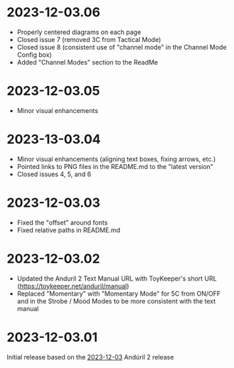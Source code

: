 # 2023-12-03.06
- Properly centered diagrams on each page
- Closed issue 7 (removed 3C from Tactical Mode)
- Closed issue 8 (consistent use of "channel mode" in the Channel Mode Config box)
- Added "Channel Modes" section to the ReadMe

# 2023-12-03.05
- Minor visual enhancements

# 2023-13-03.04
- Minor visual enhancements (aligning text boxes, fixing arrows, etc.)
- Pointed links to PNG files in the README.md to the "latest version"
- Closed issues 4, 5, and 6

# 2023-12-03.03
- Fixed the "offset" around fonts
- Fixed relative paths in README.md

# 2023-12-03.02
- Updated the Anduril 2 Text Manual URL with ToyKeeper's short URL (https://toykeeper.net/anduril/manual)
- Replaced "Momentary" with "Momentary Mode" for 5C from ON/OFF and in the Strobe / Mood Modes to be more consistent with the text manual

# 2023-12-03.01
Initial release based on the [2023-12-03](https://github.com/ToyKeeper/anduril/releases/tag/r2023-12-03) Andúril 2 release
